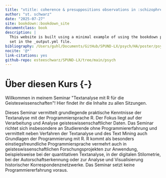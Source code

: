 ```yaml
--- 
title: "xtitle: coherence & presuppositions observations in :schizophrenia: threads"
author: "st. schwarz"
date: "2025-07-27"
site: bookdown::bookdown_site
documentclass: book
description: |
  This website is built using a minimal example of using the bookdown package to write a book. The HTML output format for this example is bookdown::gitbook,
  set in the _output.yml file.
bibliography: /Users/guhl/Documents/GitHub/SPUND-LX/psych/HA/poster/psych.bib
nocite: '@*'
link-citations: yes
github-repo: esteeschwarz/SPUND-LX/tree/main/psych
---
```


# Über diesen Kurs {-}

Willkommen in meinem Seminar "Textanalyse mit R für die Geisteswissenschaften"! Hier findet ihr die Inhalte zu allen Sitzungen.

Dieses Seminar vermittelt grundlegende praktische Kenntnisse der Textanalyse mit der Programmiersprache R. Der Fokus liegt auf der Verarbeitung und Analyse geisteswissenschaftlicher Daten. Das Seminar richtet sich insbesondere an Studierende ohne Programmiererfahrung und vermittelt neben Verfahren der Textanalyse und des Text Mining auch Grundlagen der Programmierung mit R. R kommt als besonders einstiegsfreundliche Programmiersprache vermehrt auch in geisteswissenschaftlichen Forschungsprojekten zur Anwendung, beispielsweise bei der quantitativen Textanalyse, in der digitalen Stilometrie, bei der Autorschaftserkennung oder zur Analyse und Visualisierung historischer Korrespondenznetzwerke. Das Seminar setzt keine Programmiererfahrung voraus. 
